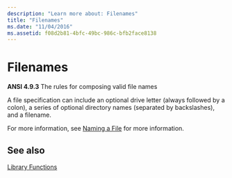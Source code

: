 ```yaml
---
description: "Learn more about: Filenames"
title: "Filenames"
ms.date: "11/04/2016"
ms.assetid: f08d2b81-4bfc-49bc-986c-bfb2face8138
---
```

# Filenames

**ANSI 4.9.3** The rules for composing valid file names

A file specification can include an optional drive letter (always followed by a colon), a series of optional directory names (separated by backslashes), and a filename.

For more information, see [Naming a File](/windows/win32/FileIO/naming-a-file) for more information.

## See also

[Library Functions](../c-language/library-functions.md)
